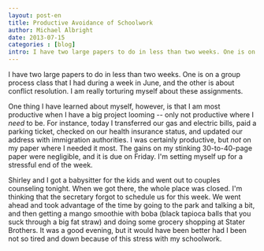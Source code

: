 ```yaml
---
layout: post-en
title: Productive Avoidance of Schoolwork
author: Michael Albright
date: 2013-07-15
categories : [blog]
intro: I have two large papers to do in less than two weeks. One is on a group process class that I had during a week in June, and the other is about conflict resolution. I am really torturing myself about these assignments.
---
```

I have two large papers to do in less than two weeks. One is on a group process class that I had during a week in June, and the other is about conflict resolution. I am really torturing myself about these assignments.

One thing I have learned about myself, however, is that I am most productive when I have a big project looming -- only not productive where I *need* to be. For instance, today I transferred our gas and electric bills, paid a parking ticket, checked on our health insurance status, and updated our address with immigration authorities. I was certainly productive, but *not* on my paper where I needed it most. The gains on my stinking 30-to-40-page paper were negligible, and it is due on Friday. I'm setting myself up for a stressful end of the week.

Shirley and I got a babysitter for the kids and went out to couples counseling tonight. When we got there, the whole place was closed. I'm thinking that the secretary forgot to schedule us for this week. We went ahead and took advantage of the time by going to the park and talking a bit, and then getting a mango smoothie with boba (black tapioca balls that you suck through a big fat straw) and doing some grocery shopping at Stater Brothers. It was a good evening, but it would have been better had I been not so tired and down because of this stress with my schoolwork.
